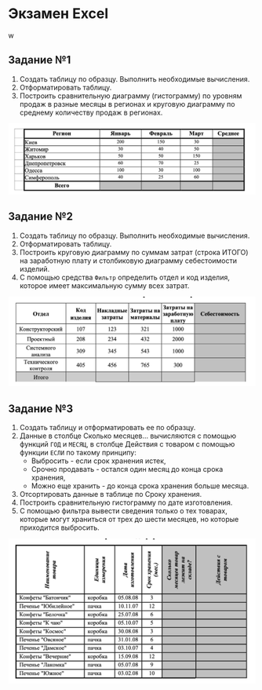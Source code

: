 # Экзамен Excel
w
## Задание №1

1. Создать таблицу по образцу. Выполнить необходимые вычисления.
2. Отформатировать таблицу.
3. Построить сравнительную диаграмму (гистограмму) по уровням продаж в разные месяцы в
регионах и круговую диаграмму по среднему количеству продаж в регионах.

![alt text](image.png)

## Задание №2

1. Создать таблицу по образцу. Выполнить необходимые вычисления.
2. Отформатировать таблицу.
3. Построить круговую диаграмму по суммам затрат (строка ИТОГО) на заработную плату и
столбиковую диаграмму себестоимости изделий.
4. С помощью средства `Фильтр` определить отдел и код изделия, которое имеет максимальную
сумму всех затрат.

![alt text](image-1.png)

## Задание №3

1. Создать таблицу и отформатировать ее по образцу.
2. Данные в столбце Сколько месяцев… вычисляются с помощью функций `ГОД` и `МЕСЯЦ`, в
столбце Действия с товаром с помощью функции `ЕСЛИ` по такому принципу:
   - Выбросить - если срок хранения истек,
   - Срочно продавать - остался один месяц до конца срока хранения,
   - Можно еще хранить - до конца срока хранения больше месяца.
3. Отсортировать данные в таблице по Сроку хранения.
4. Построить сравнительную гистограмму по дате изготовления.
5. С помощью фильтра вывести сведения только о тех товарах, которые могут храниться от трех
до шести месяцев, но которые приходится выбросить.

![alt text](image-2.png)
